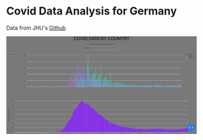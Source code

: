 # Covid Data Analysis for Germany

Data from JHU's [Github](https://github.com/CSSEGISandData/COVID-19/tree/master/csse_covid_19_data/csse_covid_19_time_series)

![dashboard](/assets/dashboard.png)
